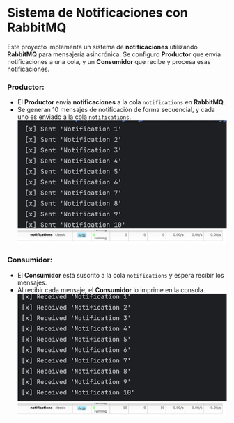 # Sistema de Notificaciones con RabbitMQ

Este proyecto implementa un sistema de **notificaciones** utilizando **RabbitMQ** para mensajería asincrónica. Se configuro **Productor** que envía notificaciones a una cola, y un **Consumidor** que recibe y procesa esas notificaciones.



### **Productor**:
- El **Productor** envía **notificaciones** a la cola `notifications` en **RabbitMQ**.
- Se generan 10 mensajes de notificación de forma secuencial, y cada uno es enviado a la cola `notifications`.
![Mensajes Enviados](images/enviados.png)
![Pantallazo de rabbitMQ ](images/rabbit10.png)

  

### **Consumidor**:
- El **Consumidor** está suscrito a la cola `notifications` y espera recibir los mensajes.
- Al recibir cada mensaje, el **Consumidor** lo imprime en la consola.
![Mensajes Recibidos](images/recibidos.png)
![Pantallazo de rabbitMQ ](images/rabbit.png)
